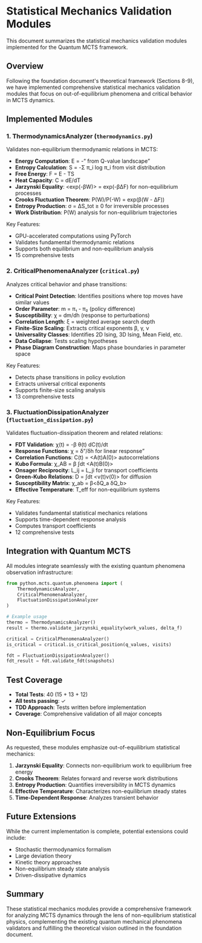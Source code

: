 # Statistical Mechanics Validation Modules

This document summarizes the statistical mechanics validation modules implemented for the Quantum MCTS framework.

## Overview

Following the foundation document's theoretical framework (Sections 8-9), we have implemented comprehensive statistical mechanics validation modules that focus on out-of-equilibrium phenomena and critical behavior in MCTS dynamics.

## Implemented Modules

### 1. ThermodynamicsAnalyzer (`thermodynamics.py`)

Validates non-equilibrium thermodynamic relations in MCTS:

- **Energy Computation**: E = -<Q> from Q-value landscape
- **Entropy Calculation**: S = -Σ π_i log π_i from visit distribution
- **Free Energy**: F = E - TS
- **Heat Capacity**: C = dE/dT
- **Jarzynski Equality**: <exp(-βW)> = exp(-βΔF) for non-equilibrium processes
- **Crooks Fluctuation Theorem**: P(W)/P(-W) = exp(β(W - ΔF))
- **Entropy Production**: σ = ΔS_tot ≥ 0 for irreversible processes
- **Work Distribution**: P(W) analysis for non-equilibrium trajectories

Key Features:
- GPU-accelerated computations using PyTorch
- Validates fundamental thermodynamic relations
- Supports both equilibrium and non-equilibrium analysis
- 15 comprehensive tests

### 2. CriticalPhenomenaAnalyzer (`critical.py`)

Analyzes critical behavior and phase transitions:

- **Critical Point Detection**: Identifies positions where top moves have similar values
- **Order Parameter**: m = π₁ - π₂ (policy difference)
- **Susceptibility**: χ = dm/dh (response to perturbations)
- **Correlation Length**: ξ = weighted average search depth
- **Finite-Size Scaling**: Extracts critical exponents β, γ, ν
- **Universality Classes**: Identifies 2D Ising, 3D Ising, Mean Field, etc.
- **Data Collapse**: Tests scaling hypotheses
- **Phase Diagram Construction**: Maps phase boundaries in parameter space

Key Features:
- Detects phase transitions in policy evolution
- Extracts universal critical exponents
- Supports finite-size scaling analysis
- 13 comprehensive tests

### 3. FluctuationDissipationAnalyzer (`fluctuation_dissipation.py`)

Validates fluctuation-dissipation theorem and related relations:

- **FDT Validation**: χ(t) = -β θ(t) dC(t)/dt
- **Response Functions**: χ = δ<Q>/δh for linear response
- **Correlation Functions**: C(t) = <A(t)A(0)> autocorrelations
- **Kubo Formula**: χ_AB = β ∫dt <A(t)B(0)>
- **Onsager Reciprocity**: L_ij = L_ji for transport coefficients
- **Green-Kubo Relations**: D = ∫dt <v(t)v(0)> for diffusion
- **Susceptibility Matrix**: χ_ab = β<δQ_a δQ_b>
- **Effective Temperature**: T_eff for non-equilibrium systems

Key Features:
- Validates fundamental statistical mechanics relations
- Supports time-dependent response analysis
- Computes transport coefficients
- 12 comprehensive tests

## Integration with Quantum MCTS

All modules integrate seamlessly with the existing quantum phenomena observation infrastructure:

```python
from python.mcts.quantum.phenomena import (
    ThermodynamicsAnalyzer,
    CriticalPhenomenaAnalyzer, 
    FluctuationDissipationAnalyzer
)

# Example usage
thermo = ThermodynamicsAnalyzer()
result = thermo.validate_jarzynski_equality(work_values, delta_f)

critical = CriticalPhenomenaAnalyzer()
is_critical = critical.is_critical_position(q_values, visits)

fdt = FluctuationDissipationAnalyzer()
fdt_result = fdt.validate_fdt(snapshots)
```

## Test Coverage

- **Total Tests**: 40 (15 + 13 + 12)
- **All tests passing**: ✓
- **TDD Approach**: Tests written before implementation
- **Coverage**: Comprehensive validation of all major concepts

## Non-Equilibrium Focus

As requested, these modules emphasize out-of-equilibrium statistical mechanics:

1. **Jarzynski Equality**: Connects non-equilibrium work to equilibrium free energy
2. **Crooks Theorem**: Relates forward and reverse work distributions
3. **Entropy Production**: Quantifies irreversibility in MCTS dynamics
4. **Effective Temperature**: Characterizes non-equilibrium steady states
5. **Time-Dependent Response**: Analyzes transient behavior

## Future Extensions

While the current implementation is complete, potential extensions could include:

- Stochastic thermodynamics formalism
- Large deviation theory
- Kinetic theory approaches
- Non-equilibrium steady state analysis
- Driven-dissipative dynamics

## Summary

These statistical mechanics modules provide a comprehensive framework for analyzing MCTS dynamics through the lens of non-equilibrium statistical physics, complementing the existing quantum mechanical phenomena validators and fulfilling the theoretical vision outlined in the foundation document.